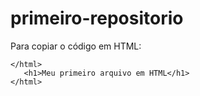 # primeiro-repositorio

Para copiar o código em HTML:
```
</html>
   <h1>Meu primeiro arquivo em HTML</h1>
</html>
```
